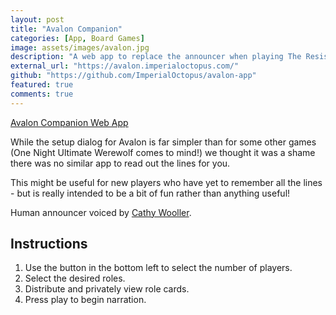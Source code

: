```yaml
---
layout: post
title: "Avalon Companion"
categories: [App, Board Games]
image: assets/images/avalon.jpg
description: "A web app to replace the announcer when playing The Resistance: Avalon."
external_url: "https://avalon.imperialoctopus.com/"
github: "https://github.com/ImperialOctopus/avalon-app"
featured: true
comments: true
---
```


[Avalon Companion Web App](https://avalon.imperialoctopus.com/)

While the setup dialog for Avalon is far simpler than for some other games (One Night Ultimate Werewolf comes to mind!) we thought it was a shame there was no similar app to read out the lines for you.

This might be useful for new players who have yet to remember all the lines - but is really intended to be a bit of fun rather than anything useful!

Human announcer voiced by [Cathy Wooller](https://github.com/AdrenalinJunkie).

## Instructions

1. Use the button in the bottom left to select the number of players.
2. Select the desired roles.
3. Distribute and privately view role cards.
4. Press play to begin narration.

